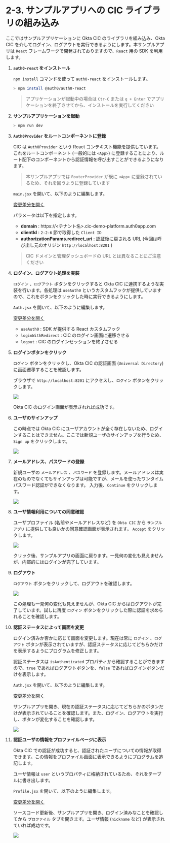 # 2-3. サンプルアプリへの CIC ライブラリの組み込み

ここではサンプルアプリケーションに Okta CIC のライブラリを組み込み、Okta CIC を介してログイン、ログアウトを実行できるようにします。本サンプルアプリは `React` フレームワークで開発されておりますので、`React` 用の SDK を利用します。

1. **`auth0-react` をインストール**

    `npm install` コマンドを使って `auth0-react` をインストールします。

    ```bash
    > npm install @auth0/auth0-react
    ```

    > アプリケーションが起動中の場合は `Ctr-C` または `q + Enter` でアプリケーションを終了させてから、インストールを実行してください

1. **サンプルアプリケーションを起動**

    ```bash
    > npm run dev
    ```

1. **`Auth0Provider` をルートコンポーネントに登録**

    CIC は `Auth0Provider` という React コンテキスト機能を提供しています。これをルートコンポーネント (一般的には `<App>`) に登録することにより、ルート配下のコンポーネントから認証情報を呼び出すことができるようになります。

    > 本サンプルアプリでは `RouterProvider` が既に `<App>` に登録されているため、それを囲うように登録しています

    `main.jsx` を開いて、以下のように編集します。

    [変更差分を開く](../assets/diff/2-3-3.html)

    パラメータは以下を指定します。
    * **domain** : https://<テナント名>.cic-demo-platform.auth0app.com
    * **clientId** : `2-2-6` 節で取得した `Client ID`
    * **authorizationParams.redirect_uri** : 認証後に戻される URL (今回は呼び出し元のオリジン `http://localhost:8201` )

    > CIC ドメインと管理ダッシュボードの URL とは異なることにご注意ください

1. **ログイン、ログアウト処理を実装**

    `ログイン` 、`ログアウト` ボタンをクリックすると Okta CIC に連携するような実装を行います。各処理は `useAuth0` というカスタムフックが提供していますので、これをボタンをクリックした時に実行できるようにします。

    `Auth.jsx` を開いて、以下のように編集します。

    [変更差分を開く](../assets/diff/2-3-4.html)

    * `useAuth0` : SDK が提供する React カスタムフック
    * `loginWithRedirect` : CIC のログイン画面に遷移させる
    * `logout` : CIC のログインセッションを終了させる

1. **ログインボタンをクリック**

    `ログイン` ボタンをクリックし、Okta CIC の認証画面 (`Universal Directory`) に画面遷移することを確認します。

    ブラウザで `http://localhost:8201` にアクセスし、`ログイン` ボタンをクリックします。

    <img src="../assets/images/cic-handson-2-8.jpg?raw=true" style="max-height: 200px;" />

    Okta CIC のログイン画面が表示されれば成功です。

1. **ユーザのサインアップ**

    この時点では Okta CIC にユーザアカウントが全く存在しないため、ログインすることはできません。ここでは新規ユーザのサインアップを行うため、`Sign up` をクリックします。

    <img src="../assets/images/cic-handson-2-9.jpg?raw=true" style="max-height: 300px;" />

1. **メールアドレス、パスワードの登録**

    新規ユーザの `メールアドレス` 、`パスワード` を登録します。メールアドレスは実在のものでなくてもサインアップは可能ですが、メールを使ったワンタイムパスワード認証ができなくなります。
    入力後、`Continue` をクリックします。

    <img src="../assets/images/cic-handson-2-10.jpg?raw=true" style="max-height: 300px;" />

1. **ユーザ情報利用についての同意確認**

    ユーザプロファイル (名前やメールアドレスなど) を `Okta CIC` から `サンプルアプリ` に提供しても良いかの同意確認画面が表示されます。
    `Accept` をクリックします。

    <img src="../assets/images/cic-handson-2-11.jpg?raw=true" style="max-height: 300px;" />

   クリック後、サンプルアプリの画面に戻ります。一見何の変化も見えませんが、内部的にはログインが完了しています。

1. **ログアウト**

    `ログアウト` ボタンをクリックして、ログアウトを確認します。

    <img src="../assets/images/cic-handson-2-12.jpg?raw=true" style="max-height: 200px;" />

    この処理も一見何の変化も見えませんが、Okta CIC からはログアウトが完了しています。試しに再度 `ログイン` ボタンをクリックした際に認証を求められることを確認します。

1. **認証ステータスによって画面を変更**

    ログイン済みか否かに応じて画面を変更します。現在は常に `ログイン` 、`ログアウト` ボタンが表示されていますが、認証ステータスに応じてどちらかだけを表示するようにプログラムを修正します。

    認証ステータスは `isAuthenticated` プロパティから確認することができますので、`true` であればログアウトボタンを、`false` であればログインボタンだけを表示します。

    `Auth.jsx` を開いて、以下のように編集します。

    [変更差分を開く](../assets/diff/2-3-10.html)

    サンプルアプリを開き、現在の認証ステータスに応じてどちらかのボタンだけが表示されていることを確認します。また、ログイン、ログアウトを実行し、ボタンが変化することを確認します。

    <img src="../assets/images/cic-handson-2-13.jpg?raw=true" style="max-height: 200px;" />

1. **認証ユーザの情報をプロファイルページに表示**

    Okta CIC での認証が成功すると、認証されたユーザについての情報が取得できます。この情報をプロファイル画面に表示できるようにプログラムを追記します。

    ユーザ情報は `user` というプロパティに格納されているため、それをテーブルに書き出します。

    `Profile.jsx` を開いて、以下のように編集します。

    [変更差分を開く](../assets/diff/2-3-11.html)

    ソースコード更新後、サンプルアプリを開き、ログイン済みなことを確認してから `プロファイル` タブを開きます。ユーザ情報 (`nickname` など) が表示されていれば成功です。

    <img src="../assets/images/cic-handson-2-14.jpg?raw=true" style="max-height: 300px;" />